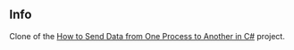 Info
----

Clone of the [How to Send Data from One Process to Another in C#](http://www.codeproject.com/Tips/1017834/How-to-Send-Data-from-One-Process-to-Another-in-Cs) project.